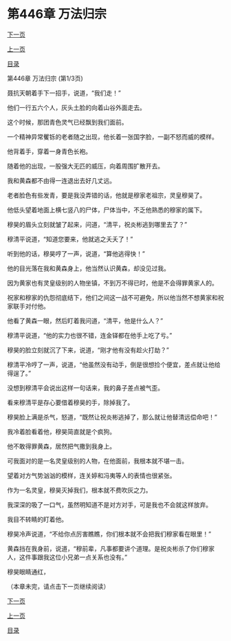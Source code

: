 <h1>第446章    万法归宗</h1>
            <div><p><a href="./1336_%E7%AC%AC446%E7%AB%A0_%E4%B8%87%E6%B3%95%E5%BD%92%E5%AE%97.md">下一页</a></p><p><a href="./1334_%E7%AC%AC445%E7%AB%A0_%E5%8E%BB%E8%80%8C%E5%A4%8D%E8%BF%94.md">上一页</a></p><p><a href="../">目录</a></p></div>
            <div><p>第446章    万法归宗 (第1/3页)</p><p>聂抗天朝着手下一招手，说道，“我们走！”</p><p>他们一行五六个人，灰头土脸的向着山谷外面走去。</p><p>这个时候，那团青色灵气已经飘到我们面前。</p><p>一个精神异常矍铄的老者随之出现，他长着一张国字脸，一副不怒而威的模样。</p><p>他背着手，穿着一身青色长袍。</p><p>随着他的出现，一股强大无匹的威压，向着周围扩散开去。</p><p>我和黄森都不由得一连退出去好几丈远。</p><p>老者脸色有些发青，要是我没弄错的话，他就是穆家老祖宗，灵皇穆昊了。</p><p>他低头望着地面上横七竖八的尸体，尸体当中，不乏他熟悉的穆家的属下。</p><p>穆昊的眉头立刻就皱了起来，问道，“清平，祝炎彬逃到哪里去了？”</p><p>穆清平说道，“知道您要来，他就逃之夭夭了！”</p><p>听到他的话，穆昊哼了一声，说道，“算他逃得快！”</p><p>他的目光落在我和黄森身上，他当然认识黄森，却没见过我。</p><p>因为黄家也有灵皇级别的人物坐镇，不到万不得已时，他是不会得罪黄家人的。</p><p>祝家和穆家的仇怨彻底结下，他们之间这一战不可避免，所以他当然不想黄家和祝家联手对付他。</p><p>他看了黄森一眼，然后盯着我问道，“清平，他是什么人？”</p><p>穆清平说道，“他的实力也很不错，连金铎都在他手上吃了亏。”</p><p>穆昊的脸立刻就沉了下来，说道，“刚才他有没有趁火打劫？”</p><p>穆清平冷哼了一声，说道，“他虽然没有动手，倒是很想捡个便宜，差点就让他给得逞了。”</p><p>没想到穆清平会说出这样一句话来，我的鼻子差点被气歪。</p><p>看来穆清平是存心要借着穆昊的手，除掉我了。</p><p>穆昊脸上满是杀气，怒道，“既然让祝炎彬逃掉了，那么就让他替清远偿命吧！”</p><p>我冷着脸看着他，穆昊简直就是个疯狗。</p><p>他不敢得罪黄森，居然把气撒到我身上。</p><p>可我面对的是一名灵皇级别的人物，在他面前，我根本就不堪一击。</p><p>望着对方气势汹汹的模样，连关婷和冯夷等人的表情也很紧张。</p><p>作为一名灵皇，穆昊灭掉我们，根本就不费吹灰之力。</p><p>我深深的吸了一口气，虽然明知道不是对方对手，可是我也不会就这样放弃。</p><p>我目不转睛的盯着他。</p><p>穆昊冷声说道，“不给你点厉害瞧瞧，你们根本就不会把我们穆家看在眼里！”</p><p>黄森挡在我身前，说道，“穆前辈，凡事都要讲个道理。是祝炎彬杀了你们穆家人，这件事跟我这位小兄弟一点关系也没有。”</p><p>穆昊眼睛通红，</p><p>（本章未完，请点击下一页继续阅读）</p></div>
            <div><p><a href="./1336_%E7%AC%AC446%E7%AB%A0_%E4%B8%87%E6%B3%95%E5%BD%92%E5%AE%97.md">下一页</a></p><p><a href="./1334_%E7%AC%AC445%E7%AB%A0_%E5%8E%BB%E8%80%8C%E5%A4%8D%E8%BF%94.md">上一页</a></p><p><a href="../">目录</a></p></div>
